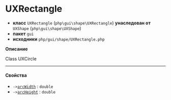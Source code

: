 # UXRectangle

- **класс** `UXRectangle` (`php\gui\shape\UXRectangle`) **унаследован от** `UXShape` (`php\gui\shape\UXShape`)
- **пакет** `gui`
- **исходники** `php/gui/shape/UXRectangle.php`

**Описание**

Class UXCircle

---

#### Свойства

- `->`[`arcWidth`](#prop-arcwidth) : `double`
- `->`[`arcHeight`](#prop-archeight) : `double`